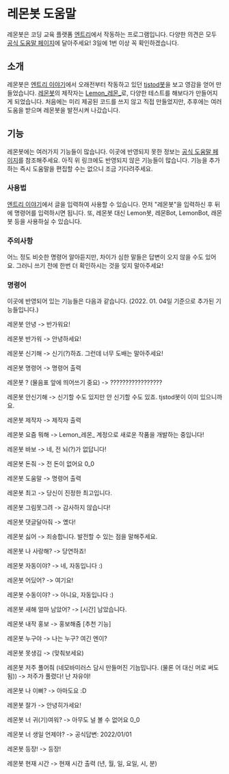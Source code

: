 # 레몬봇 도움말

레몬봇은 코딩 교육 플랫폼 [엔트리](https://playentry.org "엔트리 홈 화면")에서 작동하는 프로그램입니다.
다양한 의견은 모두 [공식 도움말 페이지](http://naver.me/5IlSP2ce "작품 링크")에 달아주세요! 3일에 1번 이상 꼭 확인하겠습니다.

## 소개

레몬봇은 [엔트리 이야기](https://playentry.org/community/entrystory/list "엔트리 이야기")에서 오래전부터 작동하고 있던 [tjstod봇](http://naver.me/5X9C7i11 "마이페이지")을 보고 영감을 얻어 만들었습니다.
[레몬봇](http://naver.me/5vMczHKv "마이페이지")의 제작자는 [Lemon_레몬_](http://naver.me/GROIWCuT "마이페이지")로, 다양한 테스트를 해보다가 만들어지게 되었습니다.
처음에는 미리 제공된 코드를 쓰지 않고 직접 만들었지만, 추후에는 여러 도움을 받으며 레몬봇을 발전시켜 나갔습니다.

## 기능

레몬봇에는 여러가지 기능들이 많습니다.
이곳에 반영되지 못한 정보는 [공식 도움말 페이지](http://naver.me/5IlSP2ce "작품 링크")를 참조해주세요.
아직 위 링크에도 반영되지 않은 기능들이 많습니다. 기능을 추가하는 즉시 도움말을 편집할 수는 없으니 조금 기다려주세요.

### 사용법

[엔트리 이야기](https://playentry.org/community/entrystory/list "엔트리 이야기")에서 글을 입력하여 사용할 수 있습니다.
먼저 "레몬봇"을 입력하신 후 뒤에 명령어를 입력하시면 됩니다.
또, 레몬봇 대신 Lemon봇, 레몬Bot, LemonBot, 래몬봇 등을 사용하실 수 있습니다.

### 주의사항

어느 정도 비슷한 명령어 알아듣지만, 차이가 심한 말들은 답변이 오지 않을 수도 있어요.
그러니 쓰기 전에 한번 더 확인하시는 것을 잊지 말아주세요!

### 명령어

이곳에 반영되어 있는 기능들은 다음과 같습니다. (2022. 01. 04일 기준으로 추가된 기능들입니다.)

 레몬봇 안녕
 -> 반가워요!

 레몬봇 반가워
 -> 안녕하세요!

 레몬봇 신기해
 -> 신기(?)하죠. 그런데 너무 도배는 말아주세요!

 레몬봇 명령어
 -> 명령어 출력

 레몬봇 ? (물음표 앞에 띄어쓰기 중요)
 -> ?????????????????

 레몬봇 안신기해
 -> 신기할 수도 있지만 안 신기할 수도 있죠. tjstod봇이 이미 있으니까요.

 레몬봇 제작자
 -> 제작자 출력

 레몬봇 요즘 뭐해
 -> Lemon_레몬_ 계정으로 새로운 작품을 개발하는 중입니다!

 레몬봇 바보
 -> 네, 전 뇌(?)가 없답니다!

 레몬봇 돈줘
 -> 전 돈이 없어요 0_0

 레몬봇 도움말
 -> 명령어 출력

레몬봇 최고
 -> 당신이 진정한 최고입니다.

레몬봇 그림못그려
 -> 감사하지 않습니다!

레몬봇 댓글달아줘
 -> 옜다!

레몬봇 싫어
 -> 죄송합니다. 발전할 수 있는 점을 말해주세요.

레몬봇 나 사랑해?
 -> 당연하죠!

레몬봇 자동이야?
 -> 네, 자동입니다 :)

레몬봇 어딨어?
 -> 여기요!

레몬봇 수동이야?
 -> 아니요, 자동입니다 :)

레몬봇 새해 얼마 남았어?
 -> [시간] 남았습니다.

레몬봇 내작 홍보
 -> 홍보해줌 [추천 기능]

레몬봇 누구야
 -> 나는 누구? 여긴 엔이?

레몬봇 못생김
 -> (맞춰보세요)

레몬봇 저주 풀어줘 (네모바미러스 담시 만들머진 기늠밉니다. (물론 어 대신 머로 써도 됨))
 -> 저주가 풀렸다! 난 자유야!

레몬봇 나 이뻐?
-> 아마도요 :D

레몬봇 잘가
 -> 안녕히가세요!

레몬봇 너 귀(기)여워?
 -> 아무도 널 볼 수 없어요 0_0

레몬봇 너 생일 언제야?
 -> 공식답변: 2022/01/01

레몬봇 등장!
 -> 등장!

레몬봇 현재 시간
 -> 현재 시간 출력 (년, 월, 일, 요일, 시, 분)






